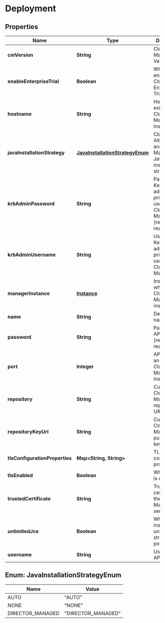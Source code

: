 
# Deployment

## Properties
Name | Type | Description | Notes
------------ | ------------- | ------------- | -------------
**cmVersion** | **String** | Cloudera Manager Version |  [optional]
**enableEnterpriseTrial** | **Boolean** | Whether to enable Cloudera Enterprise Trial |  [optional]
**hostname** | **String** | Hostname for existing Cloudera Manager installation |  [optional]
**javaInstallationStrategy** | [**JavaInstallationStrategyEnum**](#JavaInstallationStrategyEnum) | Cloudera Altus Director and Cloudera Manager&#39;s Java installation strategy |  [optional]
**krbAdminPassword** | **String** | Password for Kerberos administrative principal used by Cloudera Manager [redacted on read] |  [optional]
**krbAdminUsername** | **String** | Username for Kerberos administrative principal used by Cloudera Manager |  [optional]
**managerInstance** | [**Instance**](Instance.md) | Instance where Cloudera Manager is installed |  [optional]
**name** | **String** | Deployment name | 
**password** | **String** | Password for API access [redacted on read] |  [optional]
**port** | **Integer** | API port for an existing Cloudera Manager installation |  [optional]
**repository** | **String** | Custom Cloudera Manager repository URL |  [optional]
**repositoryKeyUrl** | **String** | Custom Cloudera Manager public GPG key |  [optional]
**tlsConfigurationProperties** | **Map&lt;String, String&gt;** | TLS configuration properties |  [optional]
**tlsEnabled** | **Boolean** | Whether TLS is enabled |  [optional]
**trustedCertificate** | **String** | Trusted certificate for the Cloudera Manager server |  [optional]
**unlimitedJce** | **Boolean** | Whether to install unlimited strength JCE policy files |  [optional]
**username** | **String** | Username for API access |  [optional]


<a name="JavaInstallationStrategyEnum"></a>
## Enum: JavaInstallationStrategyEnum
Name | Value
---- | -----
AUTO | &quot;AUTO&quot;
NONE | &quot;NONE&quot;
DIRECTOR_MANAGED | &quot;DIRECTOR_MANAGED&quot;



